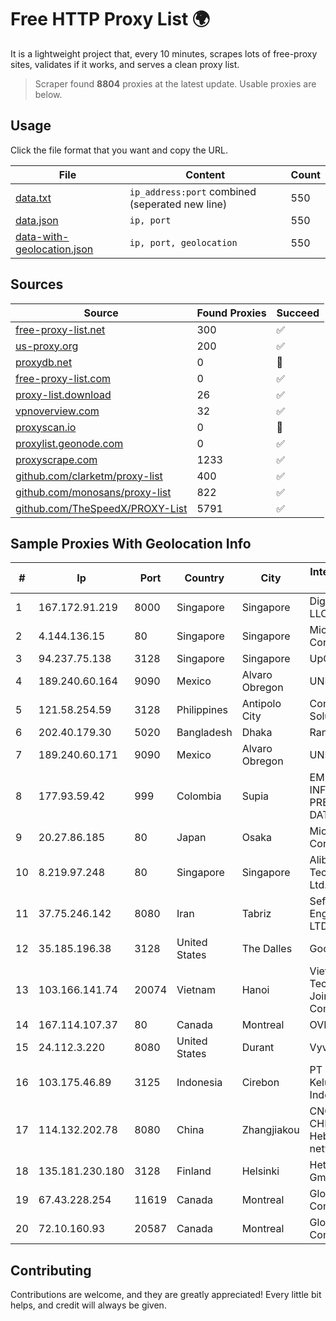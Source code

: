
# Free HTTP Proxy List 🌍

It is a lightweight project that, every 10 minutes, scrapes lots of free-proxy sites, validates if it works, and serves a clean proxy list.


> Scraper found **8804** proxies at the latest update. Usable proxies are below.

## Usage

Click the file format that you want and copy the URL.


|File|Content|Count|
|----|-------|-----|
|[data.txt](https://raw.githubusercontent.com/themiralay/Proxy-List-World/master/data.txt)|`ip_address:port` combined (seperated new line)|550|
|[data.json](https://raw.githubusercontent.com/themiralay/Proxy-List-World/master/data.json)|`ip, port`|550|
|[data-with-geolocation.json](https://raw.githubusercontent.com/themiralay/Proxy-List-World/master/data-with-geolocation.json)|`ip, port, geolocation`|550|

## Sources

|Source|Found Proxies|Succeed|
|------|-------------|-------|
|[free-proxy-list.net](https://free-proxy-list.net)|300|✅|
|[us-proxy.org](https://www.us-proxy.org)|200|✅|
|[proxydb.net](http://proxydb.net)|0|🚫|
|[free-proxy-list.com](https://free-proxy-list.com/?page=&port=&type%5B%5D=http&type%5B%5D=https&up_time=0&search=Search)|0|✅|
|[proxy-list.download](https://www.proxy-list.download/HTTP)|26|✅|
|[vpnoverview.com](https://vpnoverview.com/privacy/anonymous-browsing/free-proxy-servers)|32|✅|
|[proxyscan.io](https://www.proxyscan.io)|0|🚫|
|[proxylist.geonode.com](https://proxylist.geonode.com/api/proxy-list?limit=300&page=1&sort_by=lastChecked&sort_type=desc&protocols=http,https)|0|✅|
|[proxyscrape.com](https://api.proxyscrape.com/v2/?request=displayproxies&protocol=http&timeout=10000&country=all&ssl=all&anonymity=all)|1233|✅|
|[github.com/clarketm/proxy-list](https://raw.githubusercontent.com/clarketm/proxy-list/master/proxy-list-raw.txt)|400|✅|
|[github.com/monosans/proxy-list](https://raw.githubusercontent.com/monosans/proxy-list/main/proxies/http.txt)|822|✅|
|[github.com/TheSpeedX/PROXY-List](https://raw.githubusercontent.com/TheSpeedX/PROXY-List/master/http.txt)|5791|✅|


## Sample Proxies With Geolocation Info

|#|Ip|Port|Country|City|Internet Service Provider|
|-|--|----|-------|----|-------------------------|
|1|167.172.91.219|8000|Singapore|Singapore|DigitalOcean, LLC|
|2|4.144.136.15|80|Singapore|Singapore|Microsoft Corporation|
|3|94.237.75.138|3128|Singapore|Singapore|UpCloud Ltd|
|4|189.240.60.164|9090|Mexico|Alvaro Obregon|UNINET|
|5|121.58.254.59|3128|Philippines|Antipolo City|Converge ICT Solution Inc|
|6|202.40.179.30|5020|Bangladesh|Dhaka|Ranks ITT|
|7|189.240.60.171|9090|Mexico|Alvaro Obregon|UNINET|
|8|177.93.59.42|999|Colombia|Supia|EMP. DE TEC. E INF. DA PREVIDENCIA - DATAPREV|
|9|20.27.86.185|80|Japan|Osaka|Microsoft Corporation|
|10|8.219.97.248|80|Singapore|Singapore|Alibaba (US) Technology Co., Ltd.|
|11|37.75.246.142|8080|Iran|Tabriz|Sefroyek Pardaz Engineering Co. LTD|
|12|35.185.196.38|3128|United States|The Dalles|Google LLC|
|13|103.166.141.74|20074|Vietnam|Hanoi|Viet NAM Cloud Technology Joint Stock Company|
|14|167.114.107.37|80|Canada|Montreal|OVH SAS|
|15|24.112.3.220|8080|United States|Durant|Vyve Broadband|
|16|103.175.46.89|3125|Indonesia|Cirebon|PT Internet Keluarga Indonesia|
|17|114.132.202.78|8080|China|Zhangjiakou|CNC Group CHINA169 Hebei Province network|
|18|135.181.230.180|3128|Finland|Helsinki|Hetzner Online GmbH|
|19|67.43.228.254|11619|Canada|Montreal|GloboTech Communications|
|20|72.10.160.93|20587|Canada|Montreal|GloboTech Communications|



## Contributing

Contributions are welcome, and they are greatly appreciated! Every
little bit helps, and credit will always be given.

